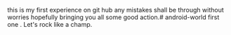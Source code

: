 this is my first experience on git hub any mistakes shall be through without worries hopefully bringing you all some good action.# android-world
first one . Let's rock like a champ.
